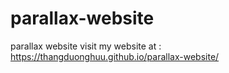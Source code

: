 # parallax-website
parallax website
visit my website at : https://thangduonghuu.github.io/parallax-website/

